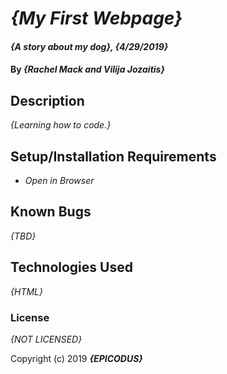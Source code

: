 # _{My First Webpage}_

#### _{A story about my dog}, {4/29/2019}_

#### By _**{Rachel Mack and Vilija Jozaitis}**_

## Description

_{Learning how to code.}_

## Setup/Installation Requirements

* _Open in Browser_

## Known Bugs

_{TBD}_

## Technologies Used

_{HTML}_

### License

*{NOT LICENSED}*

Copyright (c) 2019 **_{EPICODUS}_**
